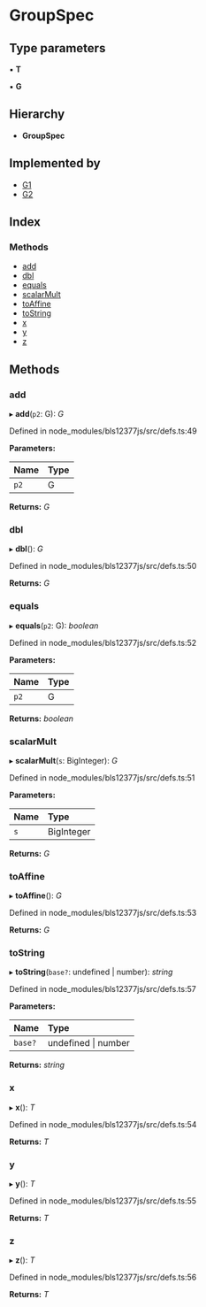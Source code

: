 # GroupSpec

## Type parameters

▪ **T**

▪ **G**

## Hierarchy

* **GroupSpec**

## Implemented by

* [G1](../classes/_node_modules_bls12377js_src_g1_.g1.md)
* [G2](../classes/_node_modules_bls12377js_src_g2_.g2.md)

## Index

### Methods

* [add](_node_modules_bls12377js_src_defs_.groupspec.md#add)
* [dbl](_node_modules_bls12377js_src_defs_.groupspec.md#dbl)
* [equals](_node_modules_bls12377js_src_defs_.groupspec.md#equals)
* [scalarMult](_node_modules_bls12377js_src_defs_.groupspec.md#scalarmult)
* [toAffine](_node_modules_bls12377js_src_defs_.groupspec.md#toaffine)
* [toString](_node_modules_bls12377js_src_defs_.groupspec.md#tostring)
* [x](_node_modules_bls12377js_src_defs_.groupspec.md#x)
* [y](_node_modules_bls12377js_src_defs_.groupspec.md#y)
* [z](_node_modules_bls12377js_src_defs_.groupspec.md#z)

## Methods

### add

▸ **add**\(`p2`: G\): _G_

Defined in node\_modules/bls12377js/src/defs.ts:49

**Parameters:**

| Name | Type |
| :--- | :--- |
| `p2` | G |

**Returns:** _G_

### dbl

▸ **dbl**\(\): _G_

Defined in node\_modules/bls12377js/src/defs.ts:50

**Returns:** _G_

### equals

▸ **equals**\(`p2`: G\): _boolean_

Defined in node\_modules/bls12377js/src/defs.ts:52

**Parameters:**

| Name | Type |
| :--- | :--- |
| `p2` | G |

**Returns:** _boolean_

### scalarMult

▸ **scalarMult**\(`s`: BigInteger\): _G_

Defined in node\_modules/bls12377js/src/defs.ts:51

**Parameters:**

| Name | Type |
| :--- | :--- |
| `s` | BigInteger |

**Returns:** _G_

### toAffine

▸ **toAffine**\(\): _G_

Defined in node\_modules/bls12377js/src/defs.ts:53

**Returns:** _G_

### toString

▸ **toString**\(`base?`: undefined \| number\): _string_

Defined in node\_modules/bls12377js/src/defs.ts:57

**Parameters:**

| Name | Type |
| :--- | :--- |
| `base?` | undefined \| number |

**Returns:** _string_

### x

▸ **x**\(\): _T_

Defined in node\_modules/bls12377js/src/defs.ts:54

**Returns:** _T_

### y

▸ **y**\(\): _T_

Defined in node\_modules/bls12377js/src/defs.ts:55

**Returns:** _T_

### z

▸ **z**\(\): _T_

Defined in node\_modules/bls12377js/src/defs.ts:56

**Returns:** _T_

